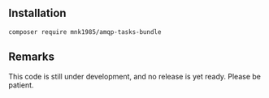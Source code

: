 ## Installation

```
composer require mnk1985/amqp-tasks-bundle
```

## Remarks
This code is still under development, and no release is yet ready. Please be patient.

